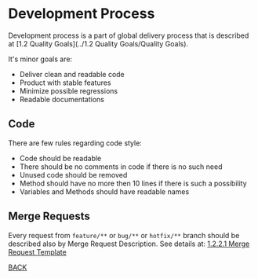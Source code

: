 # Development Process

Development process is a part of global delivery process that is described at [1.2 Quality Goals](../1.2 Quality Goals/Quality Goals).  
  
It's minor goals are:
 - Deliver clean and readable code
 - Product with stable features
 - Minimize possible regressions
 - Readable documentations

## Code
There are few rules regarding code style:
 - Code should be readable
 - There should be no comments in code if there is no such need
 - Unused code should be removed
 - Method should have no more then 10 lines if there is such a possibility
 - Variables and Methods should have readable names

## Merge Requests 
Every request from `feature/**` or `bug/**` or `hotfix/**` branch should be described also by Merge Request Description. See details at: [1.2.2.1 Merge Request Template](1.2.2.1%20-%20Merge%20Requrests%20Template.md)
 
[BACK](../../1.0%20-%20Introduction%20and%20Goals.md)
